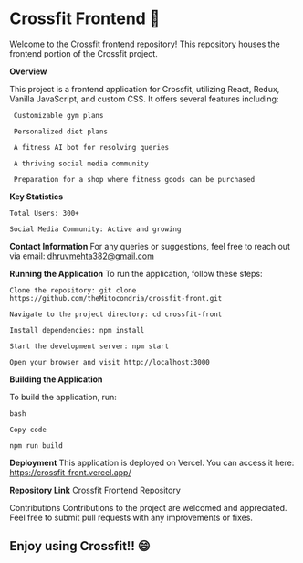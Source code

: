 <h1>Crossfit Frontend 🚀 </h1>

Welcome to the Crossfit frontend repository! This repository houses the frontend portion of the Crossfit project.

**Overview**

This project is a frontend application for Crossfit, utilizing React, Redux, Vanilla JavaScript, and custom CSS. It offers several features including:
     
     Customizable gym plans
     
     Personalized diet plans
     
     A fitness AI bot for resolving queries
     
     A thriving social media community
     
     Preparation for a shop where fitness goods can be purchased

**Key Statistics**

    Total Users: 300+
   
    Social Media Community: Active and growing

**Contact Information**
For any queries or suggestions, feel free to reach out via email: dhruvmehta382@gmail.com

**Running the Application**
To run the application, follow these steps:

    Clone the repository: git clone https://github.com/theMitocondria/crossfit-front.git
    
    Navigate to the project directory: cd crossfit-front
    
    Install dependencies: npm install
    
    Start the development server: npm start
    
    Open your browser and visit http://localhost:3000

**Building the Application**

To build the application, run:

    bash
    
    Copy code
    
    npm run build

**Deployment**
This application is deployed on Vercel. You can access it here:  https://crossfit-front.vercel.app/

**Repository Link**
Crossfit Frontend Repository

Contributions
Contributions to the project are welcomed and appreciated. Feel free to submit pull requests with any improvements or fixes.

<h2>Enjoy using Crossfit!! 😄 </h2>
